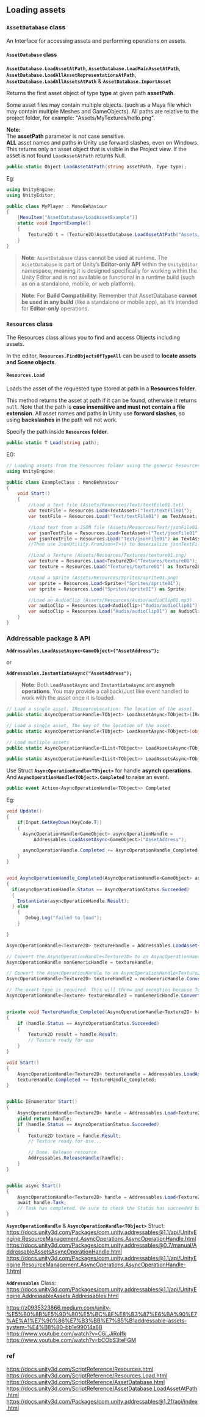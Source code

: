 ## Loading assets


### `AssetDatabase` class
An Interface for accessing assets and performing operations on assets.

#### `AssetDatabase` class

**`AssetDatabase.LoadAssetAtPath`**, **`AssetDatabase.LoadMainAssetAtPath`**, **`AssetDatabase.LoadAllAssetRepresentationsAtPath`**, **`AssetDatabase.LoadAllAssetsAtPath`** & **`AssetDatabase.ImportAsset`**


Returns the first asset object of type **type** at given path **assetPath**.

Some asset files may contain multiple objects. (such as a Maya file which may contain multiple Meshes and GameObjects). All paths are relative to the project folder, for example: "Assets/MyTextures/hello.png".  
  
**Note:**  
The **assetPath** parameter is not case sensitive.  
**ALL** asset names and paths in Unity use forward slashes, even on Windows.  
This returns only an asset object that is visible in the Project view. If the asset is not found `LoadAssetAtPath` returns Null.

```cs
public static Object LoadAssetAtPath(string assetPath, Type type);
```

Eg:
```cs
using UnityEngine;
using UnityEditor;

public class MyPlayer : MonoBehaviour
{
    [MenuItem("AssetDatabase/LoadAssetExample")]
    static void ImportExample()
    {
        Texture2D t = (Texture2D)AssetDatabase.LoadAssetAtPath("Assets/Textures/texture.jpg", typeof(Texture2D));
    }
}
```

> **Note**: `AssetDatabase` class cannot be used at runtime. The `AssetDatabase` is part of Unity’s **Editor-only API** within the `UnityEditor` namespace, meaning it is designed specifically for working within the Unity Editor and is not available or functional in a runtime build (such as on a standalone, mobile, or web platform).

> **Note**: For **Build Compatibility**: Remember that AssetDatabase **cannot be used in any build** (like a standalone or mobile app), as it’s intended for **Editor-only** operations.

### `Resources` class
The Resources class allows you to find and access Objects including assets.

In the editor, **`Resources.FindObjectsOfTypeAll`** can be used to **locate assets and Scene objects**.

#### `Resources.Load`
Loads the asset of the requested type stored at path in a **Resources folder**.

This method returns the asset at path if it can be found, otherwise it returns `null`.
Note that the path is **case insensitive and must not contain a file extension**. All asset names and paths in Unity use **forward slashes**, so using **backslashes** in the path will not work.

Specify the path inside **`Resources` folder**.

```cs
public static T Load(string path);
```

EG:

```cs
// Loading assets from the Resources folder using the generic Resources.Load<T>(path) method
using UnityEngine;

public class ExampleClass : MonoBehaviour
{
    void Start()
    {
        //Load a text file (Assets/Resources/Text/textFile01.txt)
        var textFile = Resources.Load<TextAsset>("Text/textFile01");
        var textFile = Resources.Load("Text/textFile01") as TextAsset;

        //Load text from a JSON file (Assets/Resources/Text/jsonFile01.json)
        var jsonTextFile = Resources.Load<TextAsset>("Text/jsonFile01");
        var jsonTextFile = Resources.Load("Text/jsonFile01") as TextAsset;
        //Then use JsonUtility.FromJson<T>() to deserialize jsonTextFile into an object

        //Load a Texture (Assets/Resources/Textures/texture01.png)
        var texture = Resources.Load<Texture2D>("Textures/texture01");
        var texture = Resources.Load("Textures/texture01") as Texture2D;

        //Load a Sprite (Assets/Resources/Sprites/sprite01.png)
        var sprite = Resources.Load<Sprite>("Sprites/sprite01");
        var sprite = Resources.Load("Sprites/sprite01") as Sprite;

        //Load an AudioClip (Assets/Resources/Audio/audioClip01.mp3)
        var audioClip = Resources.Load<AudioClip>("Audio/audioClip01");
        var audioClip = Resources.Load("Audio/audioClip01") as AudioClip;
    }
}
```

### Addressable package & API

**`Addressables.LoadAssetAsync<GameObject>("AssetAddress");`**

or

**`Addressables.InstantiateAsync("AssetAddress");`**


> **Note**: Both **`LoadAssetAsync`** and **`InstantiateAsync`** are **asynch operations**. You may provide a callback(Just like event handler) to work with the asset once it is loaded.

```cs
// Load a single asset, IResourceLocation: The location of the asset.
public static AsyncOperationHandle<TObject> LoadAssetAsync<TObject>(IResourceLocation location)

// Load a single asset, The key of the location of the asset.
public static AsyncOperationHandle<TObject> LoadAssetAsync<TObject>(object key)

// Load mutliple assets
public static AsyncOperationHandle<IList<TObject>> LoadAssetsAsync<TObject>(IList<object> keys, Action<TObject> callback, Addressables.MergeMode mode)

public static AsyncOperationHandle<IList<TObject>> LoadAssetsAsync<TObject>(object key, Action<TObject> callback)
```


Use Struct **`AsyncOperationHandle<TObject>`** for handle **asynch operations**. And 
**`AsyncOperationHandle<TObject>.Completed`** to raise an event. 

```cs
public event Action<AsyncOperationHandle<TObject>> Completed
```

Eg:

```cs
void Update()
{
    if(Input.GetKeyDown(KeyCode.T))
    {
      AsyncOperationHandle<GameObject> asyncOperationHandle =
          Addressables.LoadAssetAsync<GameObject>("AssetAddress");

      asyncOperationHandle.Completed += AsyncOperationHandle_Completed;
    }
}


void AsyncOperationHandle_Completed(AsyncOperationHandle<GameObject> asyncOperationHandle)
{
  if(asyncOperationHandle.Status == AsyncOperationStatus.Succeeded)
  {
    Instantiate(asyncOperationHandle.Result);
  } else
    {
       Debug.Log("failed to load");
    }

}

```

```cs
AsyncOperationHandle<Texture2D> textureHandle = Addressables.LoadAsset<Texture2D>("mytexture");

// Convert the AsyncOperationHandle<Texture2D> to an AsyncOperationHandle
AsyncOperationHandle nonGenericHandle = textureHandle;

// Convert the AsyncOperationHandle to an AsyncOperationHandle<Texture2D>
AsyncOperationHandle<Texture2D> textureHandle2 = nonGenericHandle.Convert<Texture2D>();

// The exact type is required. This will throw and exception because Texture2D is required
AsyncOperationHandle<Texture> textureHandle3 = nonGenericHandle.Convert<Texture>();


private void TextureHandle_Completed(AsyncOperationHandle<Texture2D> handle)
{
    if (handle.Status == AsyncOperationStatus.Succeeded)
    {
        Texture2D result = handle.Result;
        // Texture ready for use
    }
}

void Start()
{
    AsyncOperationHandle<Texture2D> textureHandle = Addressables.LoadAsset<Texture2D>("mytexture");
    textureHandle.Completed += TextureHandle_Completed;
}


public IEnumerator Start()
{
    AsyncOperationHandle<Texture2D> handle = Addressables.Load<Texture2D>("mytexture");
    yield return handle;
    if (handle.Status == AsyncOperationStatus.Succeeded)
    {
        Texture2D texture = handle.Result;
        // Texture ready for use...

        // Done. Release resource
        Addressables.ReleaseHandle(handle);
    }
}


public async Start()
{
    AsyncOperationHandle<Texture2D> handle = Addressables.Load<Texture2D>("mytexture");
    await handle.Task;
    // Task has completed. Be sure to check the Status has succeeded before getting the Result
}

```


**`AsyncOperationHandle`** & **`AsyncOperationHandle<TObject>`** Struct: \
https://docs.unity3d.com/Packages/com.unity.addressables@1.1/api/UnityEngine.ResourceManagement.AsyncOperations.AsyncOperationHandle.html \
https://docs.unity3d.com/Packages/com.unity.addressables@0.7/manual/AddressableAssetsAsyncOperationHandle.html \
https://docs.unity3d.com/Packages/com.unity.addressables@1.1/api/UnityEngine.ResourceManagement.AsyncOperations.AsyncOperationHandle-1.html


**`Addressables`** Class: \
https://docs.unity3d.com/Packages/com.unity.addressables@1.1/api/UnityEngine.AddressableAssets.Addressables.html


https://z0935323866.medium.com/unity-%E5%B0%8B%E5%9D%80%E5%BC%8F%E8%B3%87%E6%BA%90%E7%AE%A1%E7%90%86%E7%B3%BB%E7%B5%B1addressable-assets-system-%E4%B8%80-bb1e99014a88 \
https://www.youtube.com/watch?v=C6i_JiRoIfk \
https://www.youtube.com/watch?v=bCObS3teFGM


### ref 
https://docs.unity3d.com/ScriptReference/Resources.html \
https://docs.unity3d.com/ScriptReference/Resources.Load.html \
https://docs.unity3d.com/ScriptReference/AssetDatabase.html \
https://docs.unity3d.com/ScriptReference/AssetDatabase.LoadAssetAtPath.html \
https://docs.unity3d.com/Packages/com.unity.addressables@1.21/api/index.html
